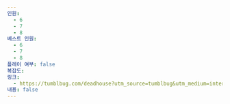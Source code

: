 ```yaml
---
인원:
  - 6
  - 7
  - 8
베스트 인원:
  - 6
  - 7
  - 8
플레이 여부: false
복잡도:
링크:
  - https://tumblbug.com/deadhouse?utm_source=tumblbug&utm_medium=internal&utm_campaign=%ED%85%80%EB%B8%94%EB%B2%85/%EB%A9%94%EC%9D%B8/%EB%B0%B0%EB%84%88
내용: false
---
```

